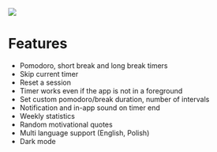 ![](https://user-images.githubusercontent.com/63919125/115591421-5d796200-a2d2-11eb-8fc9-a3233b7ecf32.png)

# Features

- Pomodoro, short break and long break timers
- Skip current timer
- Reset a session
- Timer works even if the app is not in a foreground
- Set custom pomodoro/break duration, number of intervals
- Notification and in-app sound on timer end
- Weekly statistics
- Random motivational quotes
- Multi language support (English, Polish)
- Dark mode
